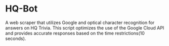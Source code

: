 # HQ-Bot
A web scraper that utilizes Google and optical character recognition for answers on HQ Trivia. This script optimizes the use of the Google Cloud API and provides accurate responses based on the time restrictions(10 seconds).
